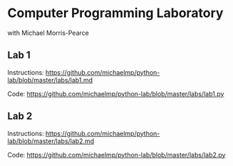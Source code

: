 # Computer Programming Laboratory

with Michael Morris-Pearce

## Lab 1

Instructions: https://github.com/michaelmp/python-lab/blob/master/labs/lab1.md

Code: https://github.com/michaelmp/python-lab/blob/master/labs/lab1.py

## Lab 2

Instructions: https://github.com/michaelmp/python-lab/blob/master/labs/lab2.md

Code: https://github.com/michaelmp/python-lab/blob/master/labs/lab2.py